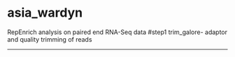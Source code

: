 # asia_wardyn
RepEnrich analysis on paired end RNA-Seq data
#step1 trim_galore- adaptor and quality trimming of reads

*****************************************
